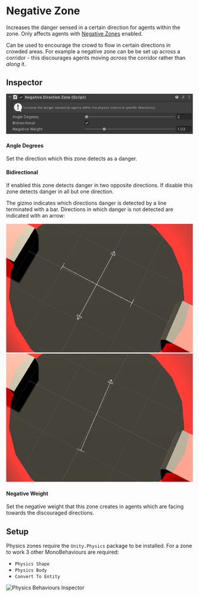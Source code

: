 # Negative Zone

Increases the danger sensed in a certain direction for agents within the zone. Only affects agents with [Negative Zones](../../Navigator.md#negative-zones) enabled.

Can be used to encourage the crowd to flow in certain directions in crowded areas. For example a negative zone can be be set up across a corridor - this discourages agents moving _across_ the corridor rather than _along_ it.

## Inspector

![NegativeZone Inspector](../../../../images/NegativeZoneInspector.png)

#### Angle Degrees

Set the direction which this zone detects as a danger.

#### Bidirectional

If enabled this zone detects danger in two opposite directions. If disable this zone detects danger in all but one direction.

The gizmo indicates which directions danger is detected by a line terminated with a bar. Directions in which danger is not detected are indicated with an arrow:

![Bidirectional Zone](../../../../images/NegativeZoneBidirectional.png)
![Unidirectional Zone](../../../../images/NegativeZoneUnidirectional.png)

#### Negative Weight

Set the negative weight that this zone creates in agents which are facing towards the discouraged directions.

## Setup

Physics zones require the `Unity.Physics` package to be installed. For a zone to work 3 other MonoBehaviours are required:

 - `Physics Shape`
 - `Physics Body`
 - `Convert To Entity`

![Physics Behaviours Inspector](../../../../images/PhysicsZoneBehavioursInspector.png)